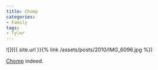 ```yaml
---
title: Chomp
categories:
- Family
tags:
- Tyler
---
```


![]({{ site.url }}{% link /assets/posts/2010/IMG_6096.jpg %})
  



[Chomp](http://perldoc.perl.org/functions/chomp.html) indeed.
